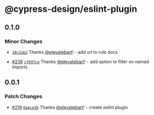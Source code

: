 # @cypress-design/eslint-plugin

## 0.1.0

### Minor Changes

- [`28c2ab2`](https://github.com/cypress-io/cypress-design/commit/28c2ab26b7583fcd18497645469be503cd065ab0) Thanks [@elevatebart](https://github.com/elevatebart)! - add url to rule docs

- [#239](https://github.com/cypress-io/cypress-design/pull/239) [`cf697ce`](https://github.com/cypress-io/cypress-design/commit/cf697ce2fceb5b380acd0f79f7b389773ffcef4a) Thanks [@elevatebart](https://github.com/elevatebart)! - add option to filter on named imports

## 0.0.1

### Patch Changes

- [#219](https://github.com/cypress-io/cypress-design/pull/219) [`0a4ce3b`](https://github.com/cypress-io/cypress-design/commit/0a4ce3bb55b9ab0510f7fb9ba207d5fdc3cb723f) Thanks [@elevatebart](https://github.com/elevatebart)! - create eslint plugin
